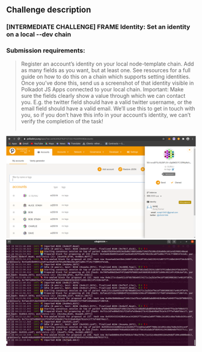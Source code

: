 ## Challenge description<br/>
### [INTERMEDIATE CHALLENGE] FRAME Identity: Set an identity on a local --dev chain

### Submission requirements:
> Register an account’s identity on your local node-template chain. Add as many fields as you want, but at least one. See resources for a full guide on how to do this on a chain which supports setting identities. Once you’ve done this, send us a screenshot of that identity visible in Polkadot JS Apps connected to your local chain. Important: Make sure the fields clearly show a value through which we can contact you. E.g. the twitter field should have a valid twitter username, or the email field should have a valid email. We’ll use this to get in touch with you, so if you don’t have this info in your account’s identity, we can’t verify the completion of the task!<br/><br/>

![Frame_Dev_ID](Frame_Dev_ID.png)<br/>
![local-node](local-node.png)

